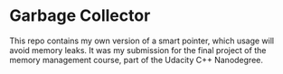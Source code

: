 # Garbage Collector
This repo contains my own version of a smart pointer, which usage will avoid memory leaks. It was my submission for the final project of the memory management course, part of the Udacity C++ Nanodegree. 

